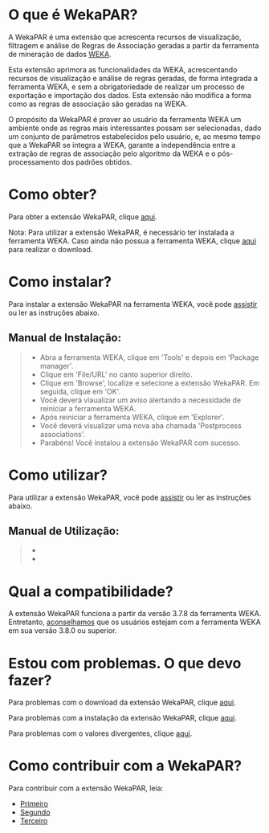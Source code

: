 # **O que é WekaPAR?**
A WekaPAR é uma extensão que acrescenta recursos de visualização, filtragem e análise de Regras de Associação geradas a partir da ferramenta de mineração de dados [WEKA](http://www.cs.waikato.ac.nz/ml/weka/).

Esta extensão aprimora as funcionalidades da WEKA, acrescentando recursos de visualização e análise de regras geradas, de forma integrada a ferramenta WEKA, e sem a obrigatoriedade de realizar um processo de exportação e importação dos dados. Esta extensão não modifica a forma como as regras de associação são geradas na WEKA. 

O propósito da WekaPAR é prover ao usuário da ferramenta WEKA um ambiente onde as regras mais interessantes possam ser selecionadas, dado um conjunto de parâmetros estabelecidos pelo usuário, e, ao mesmo tempo que a WekaPAR se integra a WEKA, garante a independência entre a extração de regras de associação pelo algoritmo da WEKA e o pós-processamento dos padrões obtidos.

# **Como obter?**
Para obter a extensão WekaPAR, clique [aqui](https://github.com/).

Nota: Para utilizar a extensão WekaPAR, é necessário ter instalada a ferramenta WEKA.
Caso ainda não possua a ferramenta WEKA, clique [aqui](http://www.cs.waikato.ac.nz/ml/weka/downloading.html) para realizar o download.

# **Como instalar?**
Para instalar a extensão WekaPAR na ferramenta WEKA, você pode [assistir](https://github.com/) ou ler as instruções abaixo.

## **Manual de Instalação:**
> * Abra a ferramenta WEKA, clique em 'Tools' e depois em 'Package manager'.
> * Clique em 'File/URL' no canto superior direito.
> * Clique em 'Browse', localize e selecione a extensão WekaPAR. Em seguida, clique em 'OK'.
> * Você deverá viaualizar um aviso alertando a necessidade de reiniciar a ferramenta WEKA. 
> * Após reiniciar a ferramenta WEKA, clique em 'Explorer'.
> * Você deverá visualizar uma nova aba chamada 'Postprocess associations'.
> * Parabéns! Você instalou a extensão WekaPAR com sucesso.

# **Como utilizar?**
Para utilizar a extensão WekaPAR, você pode [assistir](https://github.com/) ou ler as instruções abaixo.

## **Manual de Utilização:**
> *
> *

# **Qual a compatibilidade?**
A extensão WekaPAR funciona a partir da versão 3.7.8 da ferramenta WEKA. Entretanto, [aconselhamos](https://github.com/) que os usuários estejam com a ferramenta WEKA em sua versão 3.8.0 ou superior.

# **Estou com problemas. O que devo fazer?**
Para problemas com o download da extensão WekaPAR, clique [aqui](https://github.com/).

Para problemas com a instalação da extensão WekaPAR, clique [aqui](https://github.com/).

Para problemas com o valores divergentes, clique [aqui](https://github.com/).

# **Como contribuir com a WekaPAR?**
Para contribuir com a extensão WekaPAR, leia:
* [Primeiro](https://github.com/)
* [Segundo](https://github.com/)
* [Terceiro](https://github.com/)

